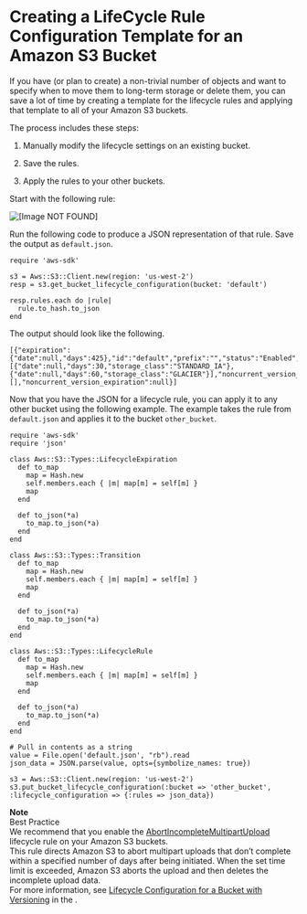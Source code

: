 # Creating a LifeCycle Rule Configuration Template for an Amazon S3 Bucket<a name="s3-example-create-policy-template"></a>

If you have \(or plan to create\) a non\-trivial number of objects and want to specify when to move them to long\-term storage or delete them, you can save a lot of time by creating a template for the lifecycle rules and applying that template to all of your Amazon S3 buckets\.

The process includes these steps:

1. Manually modify the lifecycle settings on an existing bucket\.

1. Save the rules\.

1. Apply the rules to your other buckets\.

Start with the following rule:

![\[Image NOT FOUND\]](http://docs.aws.amazon.com/sdk-for-ruby/v3/developer-guide/images/DefaultRule.png)

Run the following code to produce a JSON representation of that rule\. Save the output as `default.json`\.

```
require 'aws-sdk'

s3 = Aws::S3::Client.new(region: 'us-west-2')
resp = s3.get_bucket_lifecycle_configuration(bucket: 'default')

resp.rules.each do |rule|
  rule.to_hash.to_json
end
```

The output should look like the following\.

```
[{"expiration":{"date":null,"days":425},"id":"default","prefix":"","status":"Enabled","transitions":[{"date":null,"days":30,"storage_class":"STANDARD_IA"},{"date":null,"days":60,"storage_class":"GLACIER"}],"noncurrent_version_transitions":[],"noncurrent_version_expiration":null}]
```

Now that you have the JSON for a lifecycle rule, you can apply it to any other bucket using the following example\. The example takes the rule from `default.json` and applies it to the bucket `other_bucket`\.

```
require 'aws-sdk'
require 'json'

class Aws::S3::Types::LifecycleExpiration
  def to_map
    map = Hash.new
    self.members.each { |m| map[m] = self[m] }
    map
  end

  def to_json(*a)
    to_map.to_json(*a)
  end
end

class Aws::S3::Types::Transition
  def to_map
    map = Hash.new
    self.members.each { |m| map[m] = self[m] }
    map
  end

  def to_json(*a)
    to_map.to_json(*a)
  end
end

class Aws::S3::Types::LifecycleRule
  def to_map
    map = Hash.new
    self.members.each { |m| map[m] = self[m] }
    map
  end

  def to_json(*a)
    to_map.to_json(*a)
  end
end

# Pull in contents as a string
value = File.open('default.json', "rb").read
json_data = JSON.parse(value, opts={symbolize_names: true})

s3 = Aws::S3::Client.new(region: 'us-west-2')
s3.put_bucket_lifecycle_configuration(:bucket => 'other_bucket', :lifecycle_configuration => {:rules => json_data})
```

**Note**  
Best Practice  
We recommend that you enable the [AbortIncompleteMultipartUpload](https://docs.aws.amazon.com/AmazonS3/latest/API/RESTBucketPUTlifecycle.html) lifecycle rule on your Amazon S3 buckets\.  
This rule directs Amazon S3 to abort multipart uploads that don’t complete within a specified number of days after being initiated\. When the set time limit is exceeded, Amazon S3 aborts the upload and then deletes the incomplete upload data\.  
For more information, see [Lifecycle Configuration for a Bucket with Versioning](https://docs.aws.amazon.com/AmazonS3/latest/UG/lifecycle-configuration-bucket-with-versioning.html) in the \.